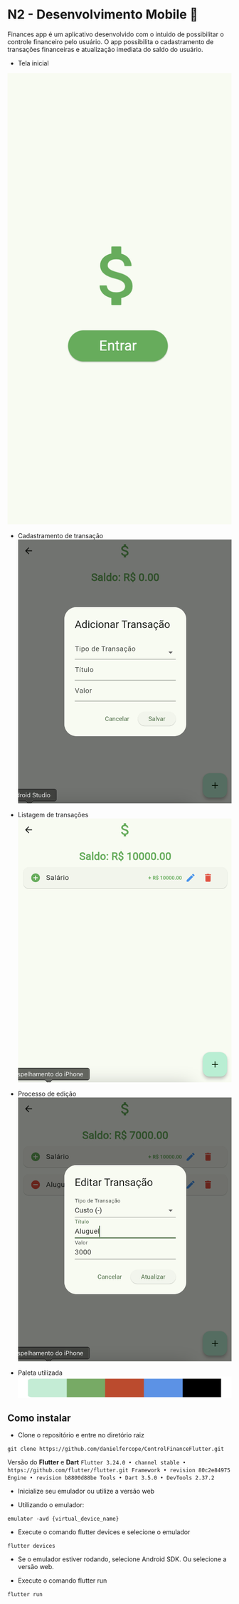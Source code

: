 # N2 - Desenvolvimento Mobile 📱

Finances app é um aplicativo desenvolvido com o intuido de possibilitar o controle financeiro pelo usuário. 
O app possibilita o cadastramento de transações financeiras e atualização imediata do saldo do usuário.

- Tela inicial

![adicionar](./project_n2_mobile/assets/tela_inicial.png)

- Cadastramento de transação
![adicionar](./project_n2_mobile/assets/cadastramento.png)

- Listagem de transações
![adicionar](./project_n2_mobile/assets/lista1.png)

- Processo de edição
![adicionar](./project_n2_mobile/assets/edicao.png)

- Paleta utilizada
![adicionar](./project_n2_mobile/assets/paleta.png)

## Como instalar

- Clone o repositório e entre no diretório raiz

```consle
git clone https://github.com/danielfercope/ControlFinanceFlutter.git
```

Versão do **Flutter** e **Dart**
`Flutter 3.24.0 • channel stable • https://github.com/flutter/flutter.git
Framework • revision 80c2e84975
Engine • revision b8800d88be
Tools • Dart 3.5.0 • DevTools 2.37.2`


- Inicialize seu emulador ou utilize a versão web

- Utilizando o emulador:

```console
emulator -avd {virtual_device_name}
```

- Execute o comando flutter devices e selecione o emulador

```console
flutter devices
```

- Se o emulador estiver rodando, selecione Android SDK.
  Ou selecione a versão web.

- Execute o comando flutter run

```console
flutter run
```
